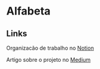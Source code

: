 # Alfabeta






<h2>Links</h2>

Organizacão de trabalho no <a href="https://cat-flamingo-832.notion.site/Alfabeta-b3361173a82d4c6c84aaffb77139cf02" target="_blank" rel="external" class="nav__link">Notion</a>

Artigo sobre o projeto no  <a href="https://cat-flamingo-832.notion.site/Alfabeta-b3361173a82d4c6c84aaffb77139cf02" target="_blank" rel="external" class="nav__link">Medium</a>
